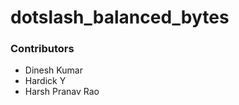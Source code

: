 # dotslash_balanced_bytes

<h3>Contributors</h3>
<ul>
  <li>Dinesh Kumar</li>
  <li>Hardick Y</li>
  <li>Harsh Pranav Rao</li>
</ul>
